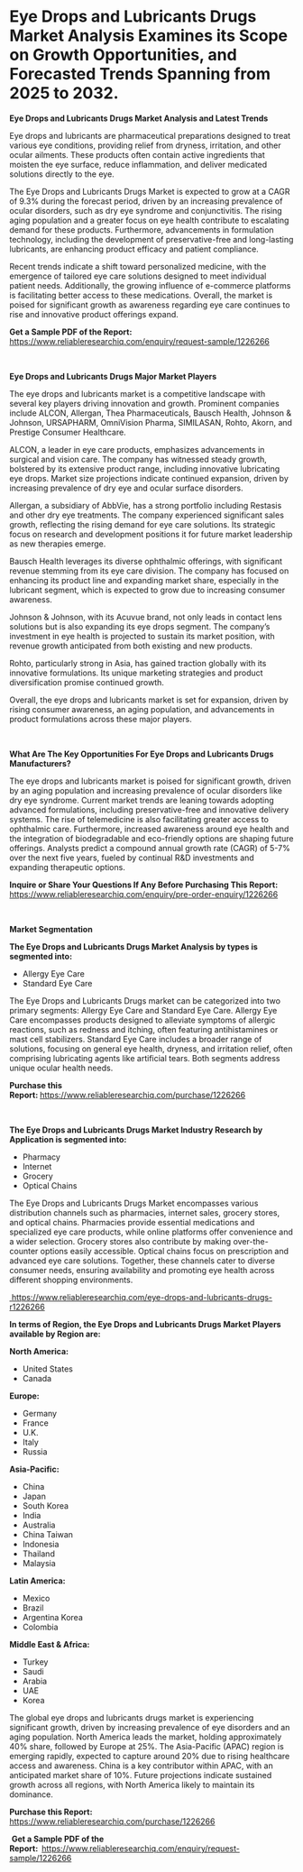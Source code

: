 <p><h1>Eye Drops and Lubricants Drugs Market Analysis Examines its Scope on Growth Opportunities, and Forecasted Trends Spanning from 2025 to 2032.</h1></p><p><strong>Eye Drops and Lubricants Drugs Market Analysis and Latest Trends</strong></p>
<p><p>Eye drops and lubricants are pharmaceutical preparations designed to treat various eye conditions, providing relief from dryness, irritation, and other ocular ailments. These products often contain active ingredients that moisten the eye surface, reduce inflammation, and deliver medicated solutions directly to the eye.</p><p>The Eye Drops and Lubricants Drugs Market is expected to grow at a CAGR of 9.3% during the forecast period, driven by an increasing prevalence of ocular disorders, such as dry eye syndrome and conjunctivitis. The rising aging population and a greater focus on eye health contribute to escalating demand for these products. Furthermore, advancements in formulation technology, including the development of preservative-free and long-lasting lubricants, are enhancing product efficacy and patient compliance.</p><p>Recent trends indicate a shift toward personalized medicine, with the emergence of tailored eye care solutions designed to meet individual patient needs. Additionally, the growing influence of e-commerce platforms is facilitating better access to these medications. Overall, the market is poised for significant growth as awareness regarding eye care continues to rise and innovative product offerings expand.</p></p>
<p><strong>Get a Sample PDF of the Report:&nbsp;</strong> <a href="https://www.reliableresearchiq.com/enquiry/request-sample/1226266?utm_campaign=2293&utm_medium=2&utm_source=Github&utm_content=ia&utm_term=19042025&utm_id=eye-drops-and-lubricants-drugs">https://www.reliableresearchiq.com/enquiry/request-sample/1226266</a></p>
<p>&nbsp;</p>
<p><strong>Eye Drops and Lubricants Drugs Major Market Players</strong></p>
<p><p>The eye drops and lubricants market is a competitive landscape with several key players driving innovation and growth. Prominent companies include ALCON, Allergan, Thea Pharmaceuticals, Bausch Health, Johnson & Johnson, URSAPHARM, OmniVision Pharma, SIMILASAN, Rohto, Akorn, and Prestige Consumer Healthcare.</p><p>ALCON, a leader in eye care products, emphasizes advancements in surgical and vision care. The company has witnessed steady growth, bolstered by its extensive product range, including innovative lubricating eye drops. Market size projections indicate continued expansion, driven by increasing prevalence of dry eye and ocular surface disorders.</p><p>Allergan, a subsidiary of AbbVie, has a strong portfolio including Restasis and other dry eye treatments. The company experienced significant sales growth, reflecting the rising demand for eye care solutions. Its strategic focus on research and development positions it for future market leadership as new therapies emerge.</p><p>Bausch Health leverages its diverse ophthalmic offerings, with significant revenue stemming from its eye care division. The company has focused on enhancing its product line and expanding market share, especially in the lubricant segment, which is expected to grow due to increasing consumer awareness.</p><p>Johnson & Johnson, with its Acuvue brand, not only leads in contact lens solutions but is also expanding its eye drops segment. The company’s investment in eye health is projected to sustain its market position, with revenue growth anticipated from both existing and new products.</p><p>Rohto, particularly strong in Asia, has gained traction globally with its innovative formulations. Its unique marketing strategies and product diversification promise continued growth.</p><p>Overall, the eye drops and lubricants market is set for expansion, driven by rising consumer awareness, an aging population, and advancements in product formulations across these major players.</p></p>
<p>&nbsp;</p>
<p><strong>What Are The Key Opportunities For Eye Drops and Lubricants Drugs Manufacturers?</strong></p>
<p><p>The eye drops and lubricants market is poised for significant growth, driven by an aging population and increasing prevalence of ocular disorders like dry eye syndrome. Current market trends are leaning towards adopting advanced formulations, including preservative-free and innovative delivery systems. The rise of telemedicine is also facilitating greater access to ophthalmic care. Furthermore, increased awareness around eye health and the integration of biodegradable and eco-friendly options are shaping future offerings. Analysts predict a compound annual growth rate (CAGR) of 5-7% over the next five years, fueled by continual R&D investments and expanding therapeutic options.</p></p>
<p><strong>Inquire or Share Your Questions If Any Before Purchasing This Report:</strong> <a href="https://www.reliableresearchiq.com/enquiry/pre-order-enquiry/1226266?utm_campaign=2293&utm_medium=2&utm_source=Github&utm_content=ia&utm_term=19042025&utm_id=eye-drops-and-lubricants-drugs">https://www.reliableresearchiq.com/enquiry/pre-order-enquiry/1226266</a></p>
<p>&nbsp;</p>
<p><strong>Market Segmentation</strong></p>
<p><strong>The Eye Drops and Lubricants Drugs Market Analysis by types is segmented into:</strong></p>
<p><ul><li>Allergy Eye Care</li><li>Standard Eye Care</li></ul></p>
<p><p>The Eye Drops and Lubricants Drugs market can be categorized into two primary segments: Allergy Eye Care and Standard Eye Care. Allergy Eye Care encompasses products designed to alleviate symptoms of allergic reactions, such as redness and itching, often featuring antihistamines or mast cell stabilizers. Standard Eye Care includes a broader range of solutions, focusing on general eye health, dryness, and irritation relief, often comprising lubricating agents like artificial tears. Both segments address unique ocular health needs.</p></p>
<p><strong>Purchase this Report:&nbsp;</strong><a href="https://www.reliableresearchiq.com/purchase/1226266?utm_campaign=2293&utm_medium=2&utm_source=Github&utm_content=ia&utm_term=19042025&utm_id=eye-drops-and-lubricants-drugs">https://www.reliableresearchiq.com/purchase/1226266</a></p>
<p>&nbsp;</p>
<p><strong>The Eye Drops and Lubricants Drugs Market Industry Research by Application is segmented into:</strong></p>
<p><ul><li>Pharmacy</li><li>Internet</li><li>Grocery</li><li>Optical Chains</li></ul></p>
<p><p>The Eye Drops and Lubricants Drugs Market encompasses various distribution channels such as pharmacies, internet sales, grocery stores, and optical chains. Pharmacies provide essential medications and specialized eye care products, while online platforms offer convenience and a wider selection. Grocery stores also contribute by making over-the-counter options easily accessible. Optical chains focus on prescription and advanced eye care solutions. Together, these channels cater to diverse consumer needs, ensuring availability and promoting eye health across different shopping environments.</p></p>
<p><a href="https://www.reliableresearchiq.com/eye-drops-and-lubricants-drugs-r1226266?utm_campaign=2293&utm_medium=2&utm_source=Github&utm_content=ia&utm_term=19042025&utm_id=eye-drops-and-lubricants-drugs">&nbsp;https://www.reliableresearchiq.com/eye-drops-and-lubricants-drugs-r1226266</a></p>
<p><strong>In terms of Region, the Eye Drops and Lubricants Drugs Market Players available by Region are:</strong></p>
<p>
    <p> <strong> North America: </strong>
        <ul>
            <li>United States</li>
            <li>Canada</li>
        </ul>
        </p> 
    <p> <strong> Europe: </strong>
        <ul>
            <li>Germany</li>
            <li>France</li>
            <li>U.K.</li>
            <li>Italy</li>
            <li>Russia</li>
        </ul>
        </p> 
    <p> <strong> Asia-Pacific: </strong>
        <ul>
            <li>China</li>
            <li>Japan</li>
            <li>South Korea</li>
            <li>India</li>
            <li>Australia</li>
            <li>China Taiwan</li>
            <li>Indonesia</li>
            <li>Thailand</li>
            <li>Malaysia</li>
        </ul>
        </p> 
    <p> <strong> Latin America: </strong>
        <ul>
            <li>Mexico</li>
            <li>Brazil</li>
            <li>Argentina Korea</li>
            <li>Colombia</li>
        </ul>
        </p> 
    <p> <strong> Middle East & Africa: </strong>
        <ul>
            <li>Turkey</li>
            <li>Saudi</li>
            <li>Arabia</li>
            <li>UAE</li>
            <li>Korea</li>
        </ul>
    </p>
    </p>
<p><p>The global eye drops and lubricants drugs market is experiencing significant growth, driven by increasing prevalence of eye disorders and an aging population. North America leads the market, holding approximately 40% share, followed by Europe at 25%. The Asia-Pacific (APAC) region is emerging rapidly, expected to capture around 20% due to rising healthcare access and awareness. China is a key contributor within APAC, with an anticipated market share of 10%. Future projections indicate sustained growth across all regions, with North America likely to maintain its dominance.</p></p>
<p><strong>Purchase this Report: </strong><a href="https://www.reliableresearchiq.com/purchase/1226266?utm_campaign=2293&utm_medium=2&utm_source=Github&utm_content=ia&utm_term=19042025&utm_id=eye-drops-and-lubricants-drugs">https://www.reliableresearchiq.com/purchase/1226266</a></p>
<p>&nbsp;<strong>Get a Sample PDF of the Report:&nbsp;&nbsp;</strong><a href="https://www.reliableresearchiq.com/enquiry/request-sample/1226266?utm_campaign=2293&utm_medium=2&utm_source=Github&utm_content=ia&utm_term=19042025&utm_id=eye-drops-and-lubricants-drugs">https://www.reliableresearchiq.com/enquiry/request-sample/1226266</a></p>
<p><strong></strong></p>
<p><p></p><p></p><p></p></p>
